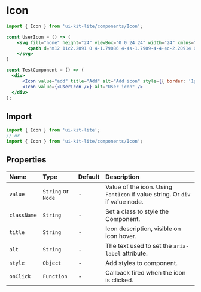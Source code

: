 ﻿# Icon

<!-- example -->
```jsx
import { Icon } from 'ui-kit-lite/components/Icon';

const UserIcon = () => (
    <svg fill="none" height="24" viewBox="0 0 24 24" width="24" xmlns="http://www.w3.org/2000/svg" >
        <path d="m12 11c2.2091 0 4-1.79086 4-4s-1.7909-4-4-4c-2.20914 0-4 1.79086-4 4s1.79086 4 4 4zm0 10c3.866 0 7-1.7909 7-4s-3.134-4-7-4c-3.86599 0-7 1.7909-7 4s3.13401 4 7 4z" fill="#28303f" clipRule="evenodd" fillRule="evenodd" />
    </svg>
)

const TestComponent = () => (
  <div>
      <Icon value="add" title="Add" alt="Add icon" style={{ border: '1px solid red' }} />
      <Icon value={<UserIcon />} alt="User icon" />
  </div>
);
```

## Import
```jsx
import { Icon } from 'ui-kit-lite';
// or
import { Icon } from 'ui-kit-lite/components/Icon';
```

## Properties

| Name        | Type               | Default | Description                                                                  |
|:------------|:-------------------|:--------|:-----------------------------------------------------------------------------|
| `value`     | `String` or `Node` | -       | Value of the icon. Using `FontIcon` if value string. Or `div` if value node. |
| `className` | `String`           | -       | Set a class to style the Component.                                          |
| `title`     | `String`           | -       | Icon description, visible on icon hover.                                     |
| `alt`       | `String`           | -       | The text used to set the `aria-label` attribute.                             |
| `style`     | `Object`           | -       | Add styles to component.                                                     |
| `onClick`   | `Function`         | -       | Callback fired when the icon is clicked.                                     |